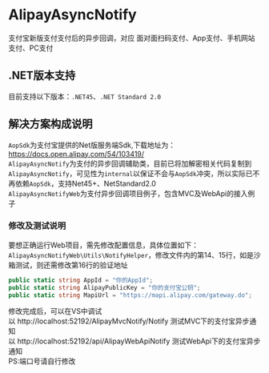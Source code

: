 # AlipayAsyncNotify
支付宝新版支付支付后的异步回调，对应 面对面扫码支付、App支付、手机网站支付、PC支付

## .NET版本支持
目前支持以下版本：`.NET45`、`.NET Standard 2.0`

## 解决方案构成说明
`AopSdk`为支付宝提供的Net版服务端Sdk,下载地址为： https://docs.open.alipay.com/54/103419/   
`AlipayAsyncNotify`为支付的异步回调辅助类，目前已将加解密相关代码复制到`AlipayAsyncNotify`，可见性为`internal`以保证不会与`AopSdk`冲突，所以实际已不再依赖`AopSdk`，支持Net45+、NetStandard2.0   
`AlipayAsyncNotifyWeb`为支付异步回调项目例子，包含MVC及WebApi的接入例子

### 修改及测试说明
要想正确运行Web项目，需先修改配置信息，具体位置如下：`AlipayAsyncNotifyWeb\Utils\NotifyHelper`，修改文件内的第14、15行，如是沙箱测试，则还需修改第16行的验证地址
```csharp
public static string AppId = "你的AppId";
public static string AlipayPublicKey = "你的支付宝公钥";
public static string MapiUrl = "https://mapi.alipay.com/gateway.do";
```
修改完成后，可以在VS中调试  
以 http://localhost:52192/AlipayMvcNotify/Notify 测试MVC下的支付宝异步通知  
以 http://localhost:52192/api/AlipayWebApiNotify 测试WebApi下的支付宝异步通知  
PS:端口号请自行修改 
